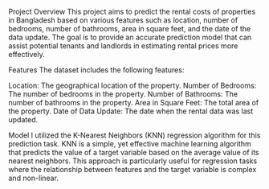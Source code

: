 Project Overview This project aims to predict the rental costs of properties in Bangladesh based on various features such as location, number of bedrooms, number of bathrooms, area in square feet, and the date of the data update. The goal is to provide an accurate prediction model that can assist potential tenants and landlords in estimating rental prices more effectively.

Features The dataset includes the following features:

Location: The geographical location of the property. Number of Bedrooms: The number of bedrooms in the property. Number of Bathrooms: The number of bathrooms in the property. Area in Square Feet: The total area of the property. Date of Data Update: The date when the rental data was last updated.

Model I utilized the K-Nearest Neighbors (KNN) regression algorithm for this prediction task. KNN is a simple, yet effective machine learning algorithm that predicts the value of a target variable based on the average value of its nearest neighbors. This approach is particularly useful for regression tasks where the relationship between features and the target variable is complex and non-linear.
